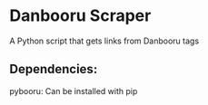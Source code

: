 # Danbooru Scraper
A Python script that gets links from Danbooru tags

## Dependencies:
pybooru: Can be installed with pip

